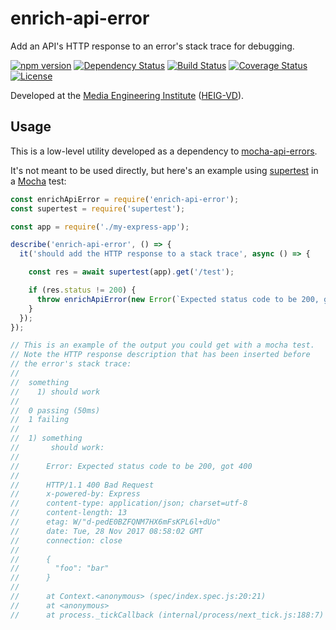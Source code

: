 # enrich-api-error

Add an API's HTTP response to an error's stack trace for debugging.

[![npm version](https://badge.fury.io/js/enrich-api-error.svg)](https://badge.fury.io/js/enrich-api-error)
[![Dependency Status](https://gemnasium.com/badges/github.com/MediaComem/enrich-api-error.svg)](https://gemnasium.com/github.com/MediaComem/enrich-api-error)
[![Build Status](https://travis-ci.org/MediaComem/enrich-api-error.svg?branch=master)](https://travis-ci.org/MediaComem/enrich-api-error)
[![Coverage Status](https://coveralls.io/repos/github/MediaComem/enrich-api-error/badge.svg?branch=master)](https://coveralls.io/github/MediaComem/enrich-api-error?branch=master)
[![License](https://img.shields.io/badge/License-MIT-blue.svg)](LICENSE.txt)

<!-- START doctoc generated TOC please keep comment here to allow auto update -->
<!-- DON'T EDIT THIS SECTION, INSTEAD RE-RUN doctoc TO UPDATE -->
<!-- END doctoc generated TOC please keep comment here to allow auto update -->

Developed at the [Media Engineering Institute](http://mei.heig-vd.ch) ([HEIG-VD](https://heig-vd.ch)).



## Usage

This is a low-level utility developed as a dependency to [mocha-api-errors](https://github.com/MediaComem/mocha-api-errors).

It's not meant to be used directly, but here's an example using [supertest](https://github.com/visionmedia/supertest) in a [Mocha](https://mochajs.org) test:

```js
const enrichApiError = require('enrich-api-error');
const supertest = require('supertest');

const app = require('./my-express-app');

describe('enrich-api-error', () => {
  it('should add the HTTP response to a stack trace', async () => {

    const res = await supertest(app).get('/test');

    if (res.status != 200) {
      throw enrichApiError(new Error(`Expected status code to be 200, got ${res.status}`), res);
    }
  });
});

// This is an example of the output you could get with a mocha test.
// Note the HTTP response description that has been inserted before
// the error's stack trace:
//
//  something
//    1) should work
//
//  0 passing (50ms)
//  1 failing
//
//  1) something
//       should work:
//
//      Error: Expected status code to be 200, got 400
//
//      HTTP/1.1 400 Bad Request
//      x-powered-by: Express
//      content-type: application/json; charset=utf-8
//      content-length: 13
//      etag: W/"d-pedE0BZFQNM7HX6mFsKPL6l+dUo"
//      date: Tue, 28 Nov 2017 08:58:02 GMT
//      connection: close
//
//      {
//        "foo": "bar"
//      }
//
//      at Context.<anonymous> (spec/index.spec.js:20:21)
//      at <anonymous>
//      at process._tickCallback (internal/process/next_tick.js:188:7)
```
